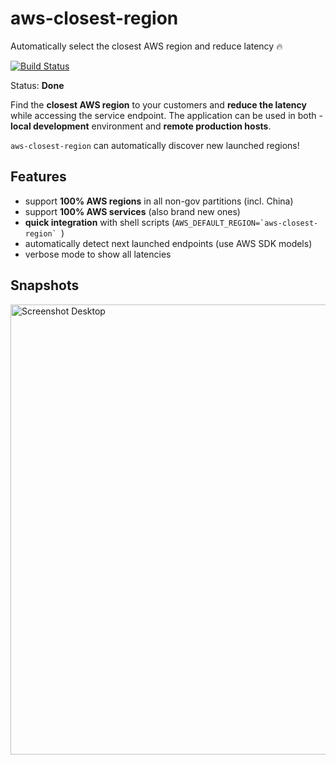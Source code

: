 # aws-closest-region
Automatically select the closest AWS region and reduce latency 🔥

[![Build Status](https://travis-ci.org/mtojek/aws-closest-region.svg?branch=master)](https://travis-ci.org/mtojek/aws-closest-region)

Status: **Done**

Find the **closest AWS region** to your customers and **reduce the latency** while accessing the service endpoint. The application can be used in both - **local development** environment and **remote production hosts**.

```aws-closest-region``` can automatically discover new launched regions!

## Features

 * support **100% AWS regions** in all non-gov partitions (incl. China)
 * support **100% AWS services** (also brand new ones)
 * **quick integration** with shell scripts (``AWS_DEFAULT_REGION=`aws-closest-region` ``)
 * automatically detect next launched endpoints (use AWS SDK models)
 * verbose mode to show all latencies

## Snapshots

<img src="https://github.com/mtojek/aws-closest-region/blob/master/snapshots/snapshot-1.png" alt="Screenshot Desktop" width="720px" />


